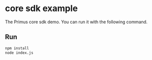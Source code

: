 # core sdk example
The Primus core sdk demo. You can run it with the following command.

## Run

```bash
npm install
node index.js
```


